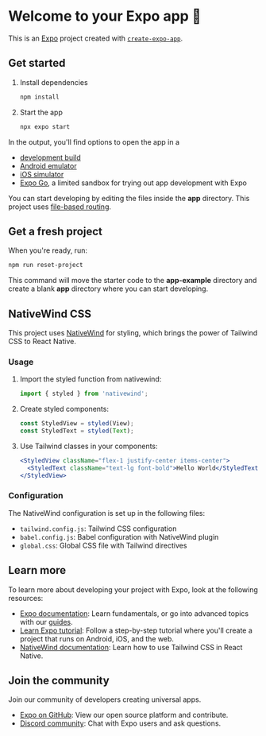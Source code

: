 # Welcome to your Expo app 👋

This is an [Expo](https://expo.dev) project created with [`create-expo-app`](https://www.npmjs.com/package/create-expo-app).

## Get started

1. Install dependencies

   ```bash
   npm install
   ```

2. Start the app

   ```bash
   npx expo start
   ```

In the output, you'll find options to open the app in a

- [development build](https://docs.expo.dev/develop/development-builds/introduction/)
- [Android emulator](https://docs.expo.dev/workflow/android-studio-emulator/)
- [iOS simulator](https://docs.expo.dev/workflow/ios-simulator/)
- [Expo Go](https://expo.dev/go), a limited sandbox for trying out app development with Expo

You can start developing by editing the files inside the **app** directory. This project uses [file-based routing](https://docs.expo.dev/router/introduction).

## Get a fresh project

When you're ready, run:

```bash
npm run reset-project
```

This command will move the starter code to the **app-example** directory and create a blank **app** directory where you can start developing.

## NativeWind CSS

This project uses [NativeWind](https://www.nativewind.dev/) for styling, which brings the power of Tailwind CSS to React Native.

### Usage

1. Import the styled function from nativewind:

   ```jsx
   import { styled } from 'nativewind';
   ```

2. Create styled components:

   ```jsx
   const StyledView = styled(View);
   const StyledText = styled(Text);
   ```

3. Use Tailwind classes in your components:

   ```jsx
   <StyledView className="flex-1 justify-center items-center">
     <StyledText className="text-lg font-bold">Hello World</StyledText>
   </StyledView>
   ```

### Configuration

The NativeWind configuration is set up in the following files:

- `tailwind.config.js`: Tailwind CSS configuration
- `babel.config.js`: Babel configuration with NativeWind plugin
- `global.css`: Global CSS file with Tailwind directives

## Learn more

To learn more about developing your project with Expo, look at the following resources:

- [Expo documentation](https://docs.expo.dev/): Learn fundamentals, or go into advanced topics with our [guides](https://docs.expo.dev/guides).
- [Learn Expo tutorial](https://docs.expo.dev/tutorial/introduction/): Follow a step-by-step tutorial where you'll create a project that runs on Android, iOS, and the web.
- [NativeWind documentation](https://www.nativewind.dev/): Learn how to use Tailwind CSS in React Native.

## Join the community

Join our community of developers creating universal apps.

- [Expo on GitHub](https://github.com/expo/expo): View our open source platform and contribute.
- [Discord community](https://chat.expo.dev): Chat with Expo users and ask questions.
